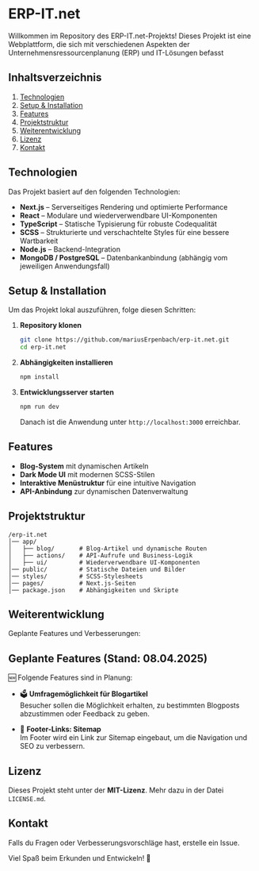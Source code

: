 # ERP-IT.net

Willkommen im Repository des ERP-IT.net-Projekts! Dieses Projekt ist eine Webplattform, die sich mit verschiedenen Aspekten der Unternehmensressourcenplanung (ERP) und IT-Lösungen befasst

## Inhaltsverzeichnis
1. [Technologien](#technologien)
2. [Setup & Installation](#setup--installation)
3. [Features](#features)
4. [Projektstruktur](#projektstruktur)
5. [Weiterentwicklung](#weiterentwicklung)
6. [Lizenz](#lizenz)
7. [Kontakt](#kontakt)

## Technologien
Das Projekt basiert auf den folgenden Technologien:

- **Next.js** – Serverseitiges Rendering und optimierte Performance
- **React** – Modulare und wiederverwendbare UI-Komponenten
- **TypeScript** – Statische Typisierung für robuste Codequalität
- **SCSS** – Strukturierte und verschachtelte Styles für eine bessere Wartbarkeit
- **Node.js** – Backend-Integration
- **MongoDB / PostgreSQL** – Datenbankanbindung (abhängig vom jeweiligen Anwendungsfall)

## Setup & Installation
Um das Projekt lokal auszuführen, folge diesen Schritten:

1. **Repository klonen**
   ```sh
   git clone https://github.com/mariusErpenbach/erp-it.net.git
   cd erp-it.net
   ```
2. **Abhängigkeiten installieren**
   ```sh
   npm install
   ```
3. **Entwicklungsserver starten**
   ```sh
   npm run dev
   ```
   Danach ist die Anwendung unter `http://localhost:3000` erreichbar.

## Features
- **Blog-System** mit dynamischen Artikeln
- **Dark Mode UI** mit modernen SCSS-Stilen
- **Interaktive Menüstruktur** für eine intuitive Navigation
- **API-Anbindung** zur dynamischen Datenverwaltung

## Projektstruktur
```
/erp-it.net
│── app/
│   ├── blog/       # Blog-Artikel und dynamische Routen
│   ├── actions/    # API-Aufrufe und Business-Logik
│   ├── ui/         # Wiederverwendbare UI-Komponenten
│── public/         # Statische Dateien und Bilder
│── styles/         # SCSS-Stylesheets
│── pages/          # Next.js-Seiten
│── package.json    # Abhängigkeiten und Skripte
```

## Weiterentwicklung
Geplante Features und Verbesserungen:
## Geplante Features (Stand: 08.04.2025)

🆕 Folgende Features sind in Planung:

- 🗳️ **Umfragemöglichkeit für Blogartikel**  
  Besucher sollen die Möglichkeit erhalten, zu bestimmten Blogposts abzustimmen oder Feedback zu geben.

- 🔗 **Footer-Links: Sitemap**  
  Im Footer wird ein Link zur Sitemap eingebaut, um die Navigation und SEO zu verbessern.


## Lizenz
Dieses Projekt steht unter der **MIT-Lizenz**. Mehr dazu in der Datei `LICENSE.md`.

## Kontakt
Falls du Fragen oder Verbesserungsvorschläge hast, erstelle ein Issue.

Viel Spaß beim Erkunden und Entwickeln! 🚀

